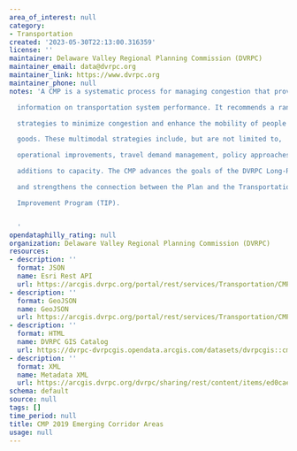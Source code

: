 ```yaml
---
area_of_interest: null
category:
- Transportation
created: '2023-05-30T22:13:00.316359'
license: ''
maintainer: Delaware Valley Regional Planning Commission (DVRPC)
maintainer_email: data@dvrpc.org
maintainer_link: https://www.dvrpc.org
maintainer_phone: null
notes: 'A CMP is a systematic process for managing congestion that provides

  information on transportation system performance. It recommends a range of

  strategies to minimize congestion and enhance the mobility of people and

  goods. These multimodal strategies include, but are not limited to,

  operational improvements, travel demand management, policy approaches, and

  additions to capacity. The CMP advances the goals of the DVRPC Long-Range Plan

  and strengthens the connection between the Plan and the Transportation

  Improvement Program (TIP).


  '
opendataphilly_rating: null
organization: Delaware Valley Regional Planning Commission (DVRPC)
resources:
- description: ''
  format: JSON
  name: Esri Rest API
  url: https://arcgis.dvrpc.org/portal/rest/services/Transportation/CMP2019_EmergingCorridorAreas/FeatureServer/0
- description: ''
  format: GeoJSON
  name: GeoJSON
  url: https://arcgis.dvrpc.org/portal/rest/services/Transportation/CMP2019_EmergingCorridorAreas/FeatureServer/0/query?where=1=1&outsr=4326&outfields=*&f=geojson
- description: ''
  format: HTML
  name: DVRPC GIS Catalog
  url: https://dvrpc-dvrpcgis.opendata.arcgis.com/datasets/dvrpcgis::cmp-2019-emerging-corridor-areas
- description: ''
  format: XML
  name: Metadata XML
  url: https://arcgis.dvrpc.org/dvrpc/sharing/rest/content/items/ed0cae5fb18e4a678ea5f4f700e16c0f/info/metadata/metadata.xml?format=default
schema: default
source: null
tags: []
time_period: null
title: CMP 2019 Emerging Corridor Areas
usage: null
---
```

